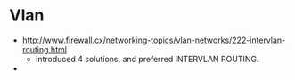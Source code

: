 # Vlan

* http://www.firewall.cx/networking-topics/vlan-networks/222-intervlan-routing.html
  * introduced 4 solutions, and preferred INTERVLAN ROUTING.
* 
